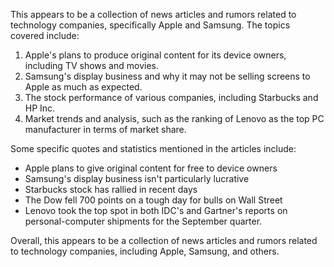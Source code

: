 This appears to be a collection of news articles and rumors related to technology companies, specifically Apple and Samsung. The topics covered include:

1. Apple's plans to produce original content for its device owners, including TV shows and movies.
2. Samsung's display business and why it may not be selling screens to Apple as much as expected.
3. The stock performance of various companies, including Starbucks and HP Inc.
4. Market trends and analysis, such as the ranking of Lenovo as the top PC manufacturer in terms of market share.

Some specific quotes and statistics mentioned in the articles include:

* Apple plans to give original content for free to device owners
* Samsung's display business isn't particularly lucrative
* Starbucks stock has rallied in recent days
* The Dow fell 700 points on a tough day for bulls on Wall Street
* Lenovo took the top spot in both IDC's and Gartner's reports on personal-computer shipments for the September quarter.

Overall, this appears to be a collection of news articles and rumors related to technology companies, including Apple, Samsung, and others.
